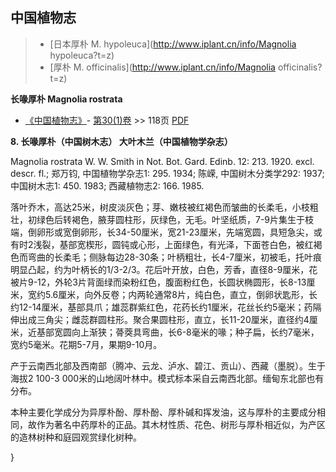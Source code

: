 
## 中国植物志

> * [日本厚朴  M.  hypoleuca](http://www.iplant.cn/info/Magnolia hypoleuca?t=z)
> * [厚朴  M.  officinalis](http://www.iplant.cn/info/Magnolia officinalis?t=z)


**长喙厚朴 Magnolia rostrata**

* [《中国植物志》](http://www.iplant.cn/frps)- [第30(1)卷](http://www.iplant.cn/frps/vol/30(1)) >> 118页 [PDF](http://www.iplant.cn/frps/pdf/30(1)/118.PDF)


**8. 长喙厚朴（中国树木志） 大叶木兰（中国植物学杂志）**

Magnolia rostrata W. W. Smith in Not. Bot. Gard. Edinb. 12: 213. 1920. excl. descr. fl.; 郑万钧, 中国植物学杂志1: 295. 1934; 陈嵘, 中国树木分类学292: 1937; 中国树木志1: 450. 1983; 西藏植物志2: 166. 1985.

落叶乔木，高达25米，树皮淡灰色；芽、嫩枝被红褐色而皱曲的长柔毛，小枝粗壮，初绿色后转褐色，腋芽圆柱形，灰绿色，无毛。叶坚纸质，7-9片集生于枝端，倒卵形或宽倒卵形，长34-50厘米，宽21-23厘米，先端宽圆，具短急尖，或有时2浅裂，基部宽楔形，圆钝或心形，上面绿色，有光泽，下面苍白色，被红褐色而弯曲的长柔毛；侧脉每边28-30条；叶柄粗壮，长4-7厘米，初被毛，托叶痕明显凸起，约为叶柄长的1/3-2/3。花后叶开放，白色，芳香，直径8-9厘米，花被片9-12，外轮3片背面绿而染粉红色，腹面粉红色，长圆状椭圆形，长8-13厘米，宽约5.6厘米，向外反卷；内两轮通常8片，纯白色，直立，倒卵状匙形，长约12-14厘米，基部具爪；雄蕊群紫红色，花药长约1厘米，花丝长约5毫米；药隔伸出成三角尖；雌蕊群圆柱形。聚合果圆柱形，直立，长11-20厘米，直径约4厘米，近基部宽圆向上渐狭；蓇葖具弯曲，长6-8毫米的喙；种子扁，长约7毫米，宽约5毫米。花期5-7月，果期9-10月。

产于云南西北部及西南部（腾冲、云龙、泸水、碧江、贡山）、西藏（墨脱）。生于海拔2 100-3 000米的山地阔叶林中。模式标本采自云南西北部。缅甸东北部也有分布。

本种主要化学成分为异厚朴酚、厚朴酚、厚朴碱和挥发油，这与厚朴的主要成分相同，故作为著名中药厚朴的正品。其木材性质、花色、树形与厚朴相近似，为产区的造林树种和庭园观赏绿化树种。



}